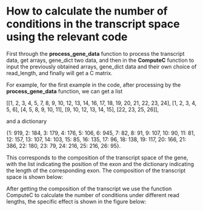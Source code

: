 # How to calculate the number of conditions in the transcript space using the relevant code

First through the **process_gene_data** function to process the transcript data, get arrays, gene_dict two data, and then in the **ComputeC** function to input the previously obtained arrays, 
gene_dict data and their own choice of read_length, and finally will get a C matrix.

For example, for the first example in the code, after processing by the **process_gene_data** function, we can get a list 

[[1, 2, 3, 4, 5, 7, 8, 9, 10, 12, 13, 14, 16, 17, 18, 19, 20, 21, 22, 23, 24], [1, 2, 3, 4, 5, 6], [4, 5, 8, 9, 10, 11], [9, 10, 12, 13, 14, 15], [22, 23, 25, 26]], 

and a dictionary 

{1: 919, 2: 184, 3: 179, 4: 176, 5: 106, 6: 945, 7: 82, 8: 91, 9: 107, 10: 90, 11: 81, 12: 157, 13: 107, 14: 103, 15: 85, 16: 135, 17: 96, 18: 138, 19: 117, 20: 166, 21: 386, 22: 180, 23: 79, 24: 216, 25: 216, 26: 95}. 

This corresponds to the composition of the transcript space of the gene, with the list indicating the position of the exon and the dictionary indicating the length of the corresponding exon. The composition of the transcript space is shown below:


After getting the composition of the transcript we use the function ComputeC to calculate the number of conditions under different read lengths, the specific effect is shown in the figure below:

